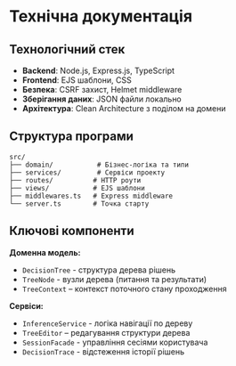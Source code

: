 # Технічна документація

## Технологічний стек

- **Backend**: Node.js, Express.js, TypeScript
- **Frontend**: EJS шаблони, CSS
- **Безпека**: CSRF захист, Helmet middleware
- **Зберігання даних**: JSON файли локально
- **Архітектура**: Clean Architecture з поділом на домени

## Структура програми

```
src/
├── domain/           # Бізнес-логіка та типи
├── services/         # Сервіси проекту
├── routes/          # HTTP роути
├── views/           # EJS шаблони
├── middlewares.ts   # Express middleware
└── server.ts        # Точка старту
```

## Ключові компоненти

**Доменна модель:**

- `DecisionTree` - структура дерева рішень
- `TreeNode` - вузли дерева (питання та результати)
- `TreeContext` – контекст поточного стану проходження

**Сервіси:**

- `InferenceService` - логіка навігації по дереву
- `TreeEditor` – редагування структури дерева
- `SessionFacade` - управління сесіями користувача
- `DecisionTrace` - відстеження історії рішень
